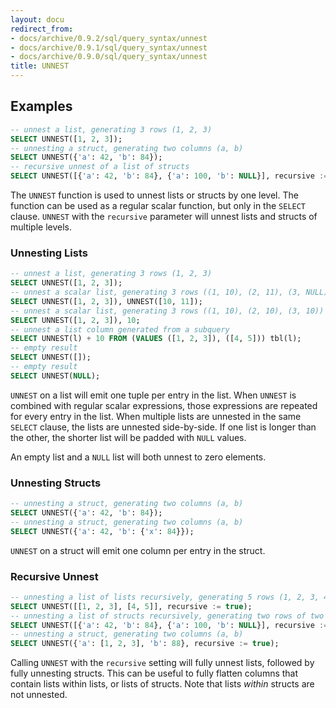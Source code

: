 ```yaml
---
layout: docu
redirect_from:
- docs/archive/0.9.2/sql/query_syntax/unnest
- docs/archive/0.9.1/sql/query_syntax/unnest
- docs/archive/0.9.0/sql/query_syntax/unnest
title: UNNEST
---
```


## Examples

```sql
-- unnest a list, generating 3 rows (1, 2, 3)
SELECT UNNEST([1, 2, 3]);
-- unnesting a struct, generating two columns (a, b)
SELECT UNNEST({'a': 42, 'b': 84});
-- recursive unnest of a list of structs
SELECT UNNEST([{'a': 42, 'b': 84}, {'a': 100, 'b': NULL}], recursive := true);
```

The `UNNEST` function is used to unnest lists or structs by one level. The function can be used as a regular scalar function, but only in the `SELECT` clause. `UNNEST` with the `recursive` parameter will unnest lists and structs of multiple levels.

### Unnesting Lists

```sql
-- unnest a list, generating 3 rows (1, 2, 3)
SELECT UNNEST([1, 2, 3]);
-- unnest a scalar list, generating 3 rows ((1, 10), (2, 11), (3, NULL))
SELECT UNNEST([1, 2, 3]), UNNEST([10, 11]);
-- unnest a scalar list, generating 3 rows ((1, 10), (2, 10), (3, 10))
SELECT UNNEST([1, 2, 3]), 10;
-- unnest a list column generated from a subquery
SELECT UNNEST(l) + 10 FROM (VALUES ([1, 2, 3]), ([4, 5])) tbl(l);
-- empty result
SELECT UNNEST([]);
-- empty result
SELECT UNNEST(NULL);
```

`UNNEST` on a list will emit one tuple per entry in the list. When `UNNEST` is combined with regular scalar expressions, those expressions are repeated for every entry in the list. When multiple lists are unnested in the same `SELECT` clause, the lists are unnested side-by-side. If one list is longer than the other, the shorter list will be padded with `NULL` values.

An empty list and a `NULL` list will both unnest to zero elements.

### Unnesting Structs

```sql
-- unnesting a struct, generating two columns (a, b)
SELECT UNNEST({'a': 42, 'b': 84});
-- unnesting a struct, generating two columns (a, b)
SELECT UNNEST({'a': 42, 'b': {'x': 84}});
```

`UNNEST` on a struct will emit one column per entry in the struct.

### Recursive Unnest

```sql
-- unnesting a list of lists recursively, generating 5 rows (1, 2, 3, 4, 5)
SELECT UNNEST([[1, 2, 3], [4, 5]], recursive := true);
-- unnesting a list of structs recursively, generating two rows of two columns (a, b)
SELECT UNNEST([{'a': 42, 'b': 84}, {'a': 100, 'b': NULL}], recursive := true);
-- unnesting a struct, generating two columns (a, b)
SELECT UNNEST({'a': [1, 2, 3], 'b': 88}, recursive := true);
```

Calling `UNNEST` with the `recursive` setting will fully unnest lists, followed by fully unnesting structs. This can be useful to fully flatten columns that contain lists within lists, or lists of structs. Note that lists *within* structs are not unnested.